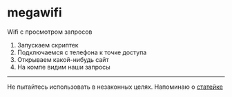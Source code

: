 # megawifi

Wifi с просмотром запросов
1. Запускаем скриптек
2. Подключаемся с телефона к точке доступа
3. Открываем какой-нибудь сайт
4. На компе видим наши запросы

----
Не пытайтесь использовать в незаконных целях. Напоминаю о [статейке](https://www.consultant.ru/document/cons_doc_LAW_10699/4afebb04cf123521490078afdf9abba2e7fd1aea/)
